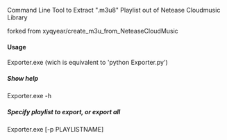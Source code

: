 Command Line Tool to Extract ".m3u8" Playlist out of Netease Cloudmusic Library

forked from xyqyear/create_m3u_from_NeteaseCloudMusic

#### Usage
Exporter.exe (wich is equivalent to 'python Exporter.py')
##### Show help
Exporter.exe -h
##### Specify playlist to export, or export all
Exporter.exe [-p PLAYLISTNAME]